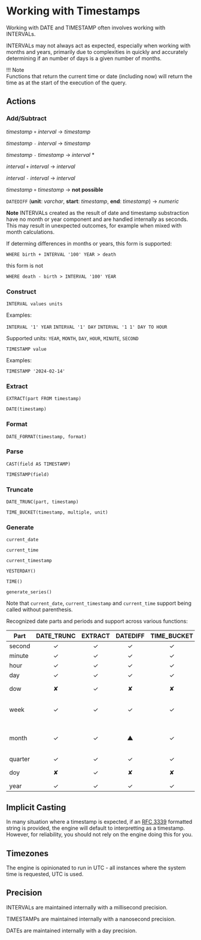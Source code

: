 # Working with Timestamps

Working with DATE and TIMESTAMP often involves working with INTERVALs. 

INTERVALs may not always act as expected, especially when working with months and years, primarily due to complexities in quickly and accurately determining if an number of days is a given number of months.

!!! Note  
    Functions that return the current time or date (including now) will return the time as at the start of the execution of the query.

## Actions

### Add/Subtract

_timestamp_ `+` _interval_ → _timestamp_  

_timestamp_ `-` _interval_ → _timestamp_  

_timestamp_ `-` _timestamp_ → _interval_ *

_interval_ `+` _interval_ -> _interval_

_interval_ `-` _interval_ -> _interval_

_timestamp_ `+` _timestamp_ -> **not possible**

`DATEDIFF` (**unit**: _varchar_, **start**: _timestamp_, **end**: _timestamp_) → _numeric_  

**Note** INTERVALs created as the result of date and timestamp substraction have no month or year component and are handled internally as seconds. This may result in unexpected outcomes, for example when mixed with month calculations.

If determing differences in months or years, this form is supported:

~~~
WHERE birth + INTERVAL '100' YEAR > death
~~~

this form is not

~~~
WHERE death - birth > INTERVAL '100' YEAR
~~~

### Construct

~~~
INTERVAL values units
~~~

Examples:

`INTERVAL '1' YEAR`
`INTERVAL '1' DAY`
`INTERVAL '1 1' DAY TO HOUR`

Supported units:
`YEAR`, `MONTH`, `DAY`, `HOUR`, `MINUTE`, `SECOND`

~~~
TIMESTAMP value
~~~

Examples:

`TIMESTAMP '2024-02-14'`

### Extract

~~~
EXTRACT(part FROM timestamp)
~~~
~~~
DATE(timestamp)
~~~

### Format

~~~
DATE_FORMAT(timestamp, format)
~~~

### Parse

~~~
CAST(field AS TIMESTAMP)
~~~
~~~
TIMESTAMP(field)
~~~

### Truncate

~~~
DATE_TRUNC(part, timestamp)
~~~
~~~
TIME_BUCKET(timestamp, multiple, unit)
~~~

### Generate

~~~
current_date
~~~
~~~
current_time
~~~
~~~
current_timestamp
~~~
~~~
YESTERDAY()
~~~
~~~
TIME()
~~~
~~~
generate_series()
~~~

Note that `current_date`, `current_timestamp` and `current_time` support being called without parenthesis.


Recognized date parts and periods and support across various functions:

Part     | DATE_TRUNC | EXTRACT | DATEDIFF | TIME_BUCKET | Notes
-------- | :--------: | :-----: | :------: | :---------: | ----
second   | ✓          | ✓       | ✓        | ✓           |
minute   | ✓          | ✓       | ✓        | ✓           |
hour     | ✓          | ✓       | ✓        | ✓           |
day      | ✓          | ✓       | ✓        | ✓           |
dow      | ✘          | ✓       | ✘        | ✘           | day of week
week     | ✓          | ✓       | ✓        | ✓           | iso week i.e. to monday
month    | ✓          | ✓       | ▲        | ✓           | DATEFIFF unreliable calculating months
quarter  | ✓          | ✓       | ✓        | ✓           |
doy      | ✘          | ✓       | ✘        | ✘           | day of year
year     | ✓          | ✓       | ✓        | ✓           |

## Implicit Casting

In many situation where a timestamp is expected, if an [RFC 3339](https://datatracker.ietf.org/doc/html/rfc3339) formatted string is provided, the engine will default to interpretting as a timestamp. However, for reliability, you should not rely on the engine doing this for you.

## Timezones

The engine is opinionated to run in UTC - all instances where the system time is requested, UTC is used.

## Precision

INTERVALs are maintained internally with a millisecond precision.

TIMESTAMPs are maintained internally with a nanosecond precision.

DATEs are maintained internally with a day precision.